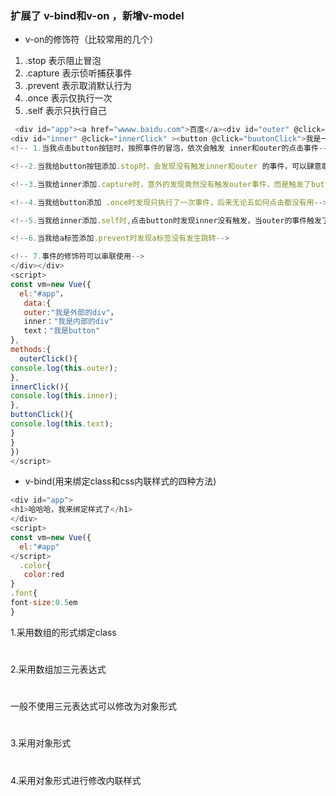 ### 扩展了 v-bind和v-on ，新增v-model
+ v-on的修饰符（比较常用的几个）
1.  .stop 表示阻止冒泡
1.  .capture 表示侦听捕获事件
1.  .prevent 表示取消默认行为
1.  .once 表示仅执行一次
1.  .self 表示只执行自己
```javascript 
 <div id="app"><a href="wwww.baidu.com">百度</a><div id="outer" @click="outerClick">
<div id="inner" @click="innerClick" ><button @click="buutonClick">我是一个小小的按钮</button></div>
<!-- 1.当我点击button按钮时，按照事件的冒泡，依次会触发 inner和outer的点击事件-->

<!--2.当我给button按钮添加.stop时，会发现没有触发inner和outer 的事件，可以肆意取消他人默认行为-->

<!--3.当我给inner添加.capture时，意外的发现竟然没有触发outer事件，而是触发了button事件-->

<!--4.当我给button添加 .once时发现只执行了一次事件，后来无论五如何点击都没有用-->

<!--5.当我给inner添加.self时,点击button时发现inner没有触发，当outer的事件触发了，说明self只能取消自己的默认行为，而不能更改他人的默认行为-->

<!--6.当我给a标签添加.prevent时发现a标签没有发生跳转-->

<!-- 7.事件的修饰符可以串联使用-->
</div></div>
<script>
const vm=new Vue({
  el:"#app"，
   data:{
   outer:"我是外部的div"，
   inner："我是内部的div"
   text："我是button"
},
methods:{
  outerClick(){
console.log(this.outer);
},
innerClick(){
console.log(this.inner);
},
buttonClick(){
console.log(this.text);
}
}
})
</script>
```
+ v-bind(用来绑定class和css内联样式的四种方法)
```javascript
<div id="app">
<h1>哈哈哈，我来绑定样式了</h1>
</div>
<script>
const vm=new Vue({
  el:"#app"
</script>
  .color{
   color:red 
}
.font{
font-size:0.5em
}
```
1.采用数组的形式绑定class
<h1 class="['color','font']"></h1>
2.采用数组加三元表达式
<h1 class="['color','font'?true:false]"></h1>
一般不使用三元表达式可以修改为对象形式
<h1 class="['color',{'font':true}]"></h1>
3.采用对象形式
<h1 class="{color:true',font:true}"></h1>
4.采用对象形式进行修改内联样式
<h1 class="{color:bule,font-size:0.6em}"></h1>